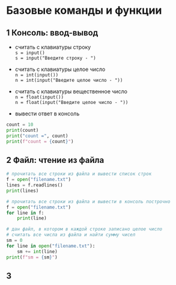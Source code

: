 # Базовые команды и функции  

## 1 Консоль: ввод-вывод  

- считать с клавиатуры строку  
`s = input()`  
`s = input("Введите строку - ")`

- считать с клавиатуры целое число  
`n = int(input())`  
`n = int(input("Введите целое число - "))`

- считать с клавиатуры вещественное число  
`n = float(input())`  
`n = float(input("Введите целое число - "))`

- вывести ответ в консоль  
```py
count = 10 
print(count)
print("count =", count)
print(f"count = {count}")
```

## 2 Файл: чтение из файла  

```py
# прочитать все строки из файла и вывести список строк  
f = open("filename.txt")
lines = f.readlines()
print(lines)
```

```py
# прочитать все строки из файла и вывести в консоль построчно  
f = open("filename.txt")
for line in f:
    print(line)
```

```py
# дан файл, в котором в каждой строке записано целое число
# считать все числа из файла и найти сумму чисел
sm = 0
for line in open("filename.txt"):
    sm += int(line)
print(f"sm = {sm}")
```

## 3
